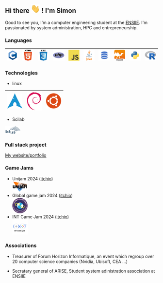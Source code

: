 ## Hi there <img  src="https://raw.githubusercontent.com/ABSphreak/ABSphreak/master/gifs/Hi.gif" width="30px"> !  I'm Simon

Good to see you, I'm a computer engineering student at the [ENSIIE](https://ensiie.fr). I'm passionated by system administration, HPC and entrepreneurship.

### Languages

<img title="C" alt="C" width="50px" src="https://raw.githubusercontent.com/github/explore/master/topics/c/c.png">|<img alt="HTML" title="HTML" width="50px" src="https://raw.githubusercontent.com/github/explore/master/topics/html/html.png">|<img alt="CSS" title="CSS" width="50px" src="https://raw.githubusercontent.com/github/explore/master/topics/css/css.png">|<img alt="PHP" title="PHP" width="50px" src="https://raw.githubusercontent.com/github/explore/master/topics/php/php.png">|<img alt="JS" title="JavaScript" width="50px" src="https://raw.githubusercontent.com/github/explore/master/topics/javascript/javascript.png">|<img alt="Java" title="Java" width="50px" src="https://raw.githubusercontent.com/github/explore/master/topics/java/java.png">|<img alt="SQL" title="SQL" width="50px" src="https://raw.githubusercontent.com/github/explore/master/topics/sql/sql.png">|<img alt="Ocaml" title="Ocaml" width="50px" src="https://raw.githubusercontent.com/github/explore/master/topics/ocaml/ocaml.png">|<img title="Python" alt="Python" width="50px" src="https://raw.githubusercontent.com/github/explore/master/topics/python/python.png" />|<img title="R" alt="R" width="50px" src="https://raw.githubusercontent.com/github/explore/master/topics/r/r.png" />
|--|--|--|--|--|--|--|--|--|--|


### Technologies

- linux

<img title="arch" alt="arch" width="50px" src="images/arch.png">| <img title="debian" alt="debian" width="50px" src="images/debian.png">| <img title="ubuntu" alt="ubuntu" width="50px" src="images/ubuntu.png"> 
|--|--|--|


- Scilab  
<img title="scilab" alt="scilab" width="50px" src="images/scilab.png"> 

### Full stack project

[My website/portfolio](https://belier.iiens.net) 


### Game Jams

- Unijam 2024  ([itchio](https://mathieu-coutant.itch.io/alter-maze))  
<a href = https://c-19.fr/actualites/unijam-2023/><img title="unijam" alt="unijam" width="50px" src="images/unijam.jpg"> </a>
- Global game jam 2024 ([itchio](https://globalgamejam.org/games/2024/clown-fight-4))   
<a href=https://globalgamejam.org><img title="unijam" alt="unijam" width="50px" src="images/globalGJ.png"></a>
- INT Game Jam 2024  ([itchio](https://hermier-jules.itch.io/ivan-the-intruder))   
<a href=https://intgamejam.fr><img title="unijam" alt="unijam" width="50px" src="images/INTGamejam.png"></a>



### Associations

- Treasurer of Forum Horizon Informatique, an event which regroup over 20 computer science companies (Nvidia, Ubisoft, CEA ...)

<!-- <div align='center'>
<img title="arise" alt="arise" width="150px" src="images/FHI.png" >
</div> -->

- Secratary general of ARISE, Student system adinistration association at ENSIIE 

<!-- <div align='center'>
<img title="arise" alt="arise" width="150px" src="images/arise.png" >
</div> -->
